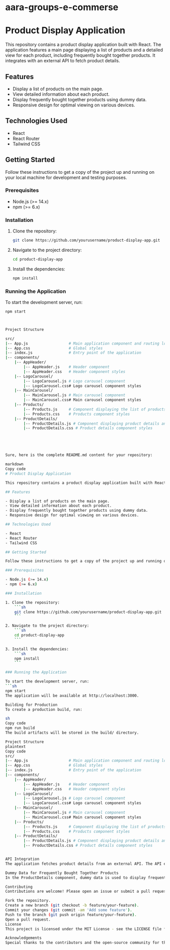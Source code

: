 # aara-groups-e-commerse

# Product Display Application

This repository contains a product display application built with React. The application features a main page displaying a list of products and a detailed view for each product, including frequently bought together products. It integrates with an external API to fetch product details.

## Features

- Display a list of products on the main page.
- View detailed information about each product.
- Display frequently bought together products using dummy data.
- Responsive design for optimal viewing on various devices.

## Technologies Used

- React
- React Router
- Tailwind CSS

## Getting Started

Follow these instructions to get a copy of the project up and running on your local machine for development and testing purposes.

### Prerequisites

- Node.js (>= 14.x)
- npm (>= 6.x)

### Installation

1. Clone the repository:
    ```sh
    git clone https://github.com/yourusername/product-display-app.git
    ```

2. Navigate to the project directory:
    ```sh
    cd product-display-app
    ```

3. Install the dependencies:
    ```sh
    npm install
    ```

### Running the Application

To start the development server, run:
```sh
npm start



Project Structure

src/
|-- App.js                  # Main application component and routing logic
|-- App.css                 # Global styles
|-- index.js                # Entry point of the application
|-- components/
    |-- AppHeader/
        |-- AppHeader.js    # Header component
        |-- AppHeader.css   # Header component styles
    |-- LogoCarousel/
        |-- LogoCarousel.js # Logo carousel component
        |-- LogoCarousel.css# Logo carousel component styles
    |-- MainCarousel/
        |-- MainCarousel.js # Main carousel component
        |-- MainCarousel.css# Main carousel component styles
    |-- Products/
        |-- Products.js     # Component displaying the list of products
        |-- Products.css    # Products component styles
    |-- ProductDetails/
        |-- ProductDetails.js # Component displaying product details and frequently bought together products
        |-- ProductDetails.css # Product details component styles





Sure, here is the complete README.md content for your repository:

markdown
Copy code
# Product Display Application

This repository contains a product display application built with React. The application features a main page displaying a list of products and a detailed view for each product, including frequently bought together products. It integrates with an external API to fetch product details.

## Features

- Display a list of products on the main page.
- View detailed information about each product.
- Display frequently bought together products using dummy data.
- Responsive design for optimal viewing on various devices.

## Technologies Used

- React
- React Router
- Tailwind CSS

## Getting Started

Follow these instructions to get a copy of the project up and running on your local machine for development and testing purposes.

### Prerequisites

- Node.js (>= 14.x)
- npm (>= 6.x)

### Installation

1. Clone the repository:
    ```sh
    git clone https://github.com/yourusername/product-display-app.git
    ```

2. Navigate to the project directory:
    ```sh
    cd product-display-app
    ```

3. Install the dependencies:
    ```sh
    npm install
    ```

### Running the Application

To start the development server, run:
```sh
npm start
The application will be available at http://localhost:3000.

Building for Production
To create a production build, run:

sh
Copy code
npm run build
The build artifacts will be stored in the build/ directory.

Project Structure
plaintext
Copy code
src/
|-- App.js                  # Main application component and routing logic
|-- App.css                 # Global styles
|-- index.js                # Entry point of the application
|-- components/
    |-- AppHeader/
        |-- AppHeader.js    # Header component
        |-- AppHeader.css   # Header component styles
    |-- LogoCarousel/
        |-- LogoCarousel.js # Logo carousel component
        |-- LogoCarousel.css# Logo carousel component styles
    |-- MainCarousel/
        |-- MainCarousel.js # Main carousel component
        |-- MainCarousel.css# Main carousel component styles
    |-- Products/
        |-- Products.js     # Component displaying the list of products
        |-- Products.css    # Products component styles
    |-- ProductDetails/
        |-- ProductDetails.js # Component displaying product details and frequently bought together products
        |-- ProductDetails.css # Product details component styles


API Integration
The application fetches product details from an external API. The API endpoint and authentication details are hardcoded for simplicity.

Dummy Data for Frequently Bought Together Products
In the ProductDetails component, dummy data is used to display frequently bought together products. This data is static and can be replaced with dynamic data from an API in the future.

Contributing
Contributions are welcome! Please open an issue or submit a pull request if you have any improvements or bug fixes.

Fork the repository.
Create a new branch (git checkout -b feature/your-feature).
Commit your changes (git commit -am 'Add some feature').
Push to the branch (git push origin feature/your-feature).
Open a pull request.
License
This project is licensed under the MIT License - see the LICENSE file for details.

Acknowledgements
Special thanks to the contributors and the open-source community for their invaluable support and contributions.
